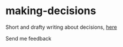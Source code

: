 # making-decisions
Short and drafty writing about decisions, [here](https://magoo.github.io/making-decisions/)

Send me feedback